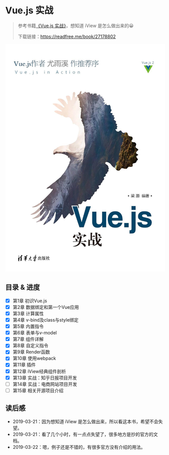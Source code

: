 # Vue.js 实战

> 参考书籍[《Vue.js 实战》](https://book.douban.com/subject/27178802/)，想知道 iView 是怎么做出来的😀
>
> 下载链接：<https://readfree.me/book/27178802>

<img src="assets/s29587545.jpg" alt="Vue.js 实战" width="500"/>

## 目录 & 进度

- [x] 第1章 初识Vue.js
- [x] 第2章 数据绑定和第一个Vue应用
- [x] 第3章 计算属性
- [x] 第4章 v-bind及class与style绑定
- [x] 第5章 内置指令
- [x] 第6章 表单与v-model
- [x] 第7章 组件详解
- [x] 第8章 自定义指令
- [x] 第9章 Render函数
- [x] 第10章 使用webpack 
- [x] 第11章 插件
- [x] 第12章 iView经典组件剖析
- [x] 第13章 实战：知乎日报项目开发
- [ ] 第14章 实战：电商网站项目开发
- [ ] 第15章 相关开源项目介绍

## 读后感

- 2019-03-21：因为想知道 iView 是怎么做出来，所以看这本书，希望不会失望。
- 2019-03-21：看了几个小时，有一点点失望了，很多地方是抄的官方的文档。
- 2019-03-22：嗯，例子还是不错的，有很多官方没有介绍的用法。